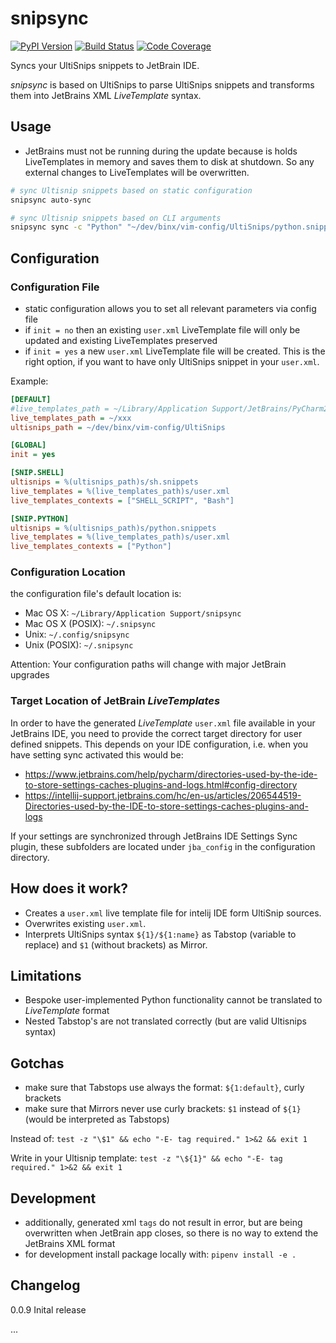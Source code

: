 # snipsync

[![PyPI Version][pypi-image]][pypi-url]
[![Build Status][build-image]][build-url]
[![Code Coverage][coverage-image]][coverage-url]

Syncs your UltiSnips snippets to JetBrain IDE.

*snipsync* is based on UltiSnips to parse UltiSnips snippets and transforms them into JetBrains XML *LiveTemplate*
syntax.

## Usage
- JetBrains must not be running during the update because is holds LiveTemplates in memory and saves them to disk at
shutdown. So any external changes to LiveTemplates will be overwritten.
  
```sh
# sync Ultisnip snippets based on static configuration
snipsync auto-sync

# sync Ultisnip snippets based on CLI arguments
snipsync sync -c "Python" "~/dev/binx/vim-config/UltiSnips/python.snippets" "~/Library/Application Support/JetBrains/PyCharm2020.3/jba_config/templates/user.xml"
```

## Configuration
### Configuration File
- static configuration allows you to set all relevant parameters via config file
- if `init = no` then an existing `user.xml` LiveTemplate file will only be updated and existing LiveTemplates preserved
- if `init = yes` a new `user.xml` LiveTemplate file will be created. This is the right option, if you want to have
  only UltiSnips snippet in your `user.xml`.

Example:
```ini
[DEFAULT]
#live_templates_path = ~/Library/Application Support/JetBrains/PyCharm2020.3/jba_config/templates
live_templates_path = ~/xxx
ultisnips_path = ~/dev/binx/vim-config/UltiSnips

[GLOBAL]
init = yes

[SNIP.SHELL]
ultisnips = %(ultisnips_path)s/sh.snippets
live_templates = %(live_templates_path)s/user.xml
live_templates_contexts = ["SHELL_SCRIPT", "Bash"]

[SNIP.PYTHON]
ultisnips = %(ultisnips_path)s/python.snippets
live_templates = %(live_templates_path)s/user.xml
live_templates_contexts = ["Python"]
```

### Configuration Location
the configuration file's default location is:
- Mac OS X: `~/Library/Application Support/snipsync`  
- Mac OS X (POSIX): `~/.snipsync`  
- Unix: `~/.config/snipsync`  
- Unix (POSIX): `~/.snipsync`    

Attention: Your configuration paths will change with major JetBrain upgrades

### Target Location of JetBrain *LiveTemplates*
In order to have the generated *LiveTemplate* `user.xml` file available in your JetBrains IDE, 
you need to provide the correct target directory for user defined snippets. This depends on your IDE
configuration, i.e. when you have setting sync activated this would be: 

- https://www.jetbrains.com/help/pycharm/directories-used-by-the-ide-to-store-settings-caches-plugins-and-logs.html#config-directory
- https://intellij-support.jetbrains.com/hc/en-us/articles/206544519-Directories-used-by-the-IDE-to-store-settings-caches-plugins-and-logs

If your settings are synchronized through JetBrains IDE Settings Sync plugin, these subfolders are located under `jba_config` in the configuration directory.


## How does it work?
- Creates a `user.xml` live template file for intelij IDE form UltiSnip sources.
- Overwrites existing `user.xml`.
- Interprets UltiSnips syntax `${1}/${1:name}` as Tabstop (variable to replace) and `$1` (without brackets) as Mirror.

## Limitations
- Bespoke user-implemented Python functionality cannot be translated to *LiveTemplate* format
- Nested Tabstop's are not translated correctly (but are valid Ultisnips syntax)

## Gotchas
- make sure that Tabstops use always the format: `${1:default}`, curly brackets
- make sure that Mirrors never use curly brackets: `$1` instead of `${1}` (would be interpreted as Tabstops)

Instead of:
`test -z "\$1" && echo "-E- tag required." 1>&2 && exit 1`

Write in your Ultisnip template:
`test -z "\${1}" && echo "-E- tag required." 1>&2 && exit 1`


## Development
- additionally, generated xml `tags` do not result in error, but are being overwritten when JetBrain app closes, so
  there is no way to extend the JetBrains XML format
- for development install package locally with: `pipenv install -e .`


## Changelog
0.0.9 Inital release

...

<!-- Badges -->

[pypi-image]: https://img.shields.io/pypi/v/snipsync
[pypi-url]: https://pypi.org/project/snipsync/
[build-image]: https://github.com/sysid/snipsync/actions/workflows/build.yml/badge.svg
[build-url]: https://github.com/sysid/snipsync/actions/workflows/build.yml
[coverage-image]: https://codecov.io/gh/sysid/snipsync/branch/main/graph/badge.svg
[coverage-url]: https://codecov.io/gh/sysid/snipsync
[quality-image]: https://api.codeclimate.com/v1/badges/3130fa0ba3b7993fbf0a/maintainability
[quality-url]: https://codeclimate.com/github/nalgeon/podsearch-py